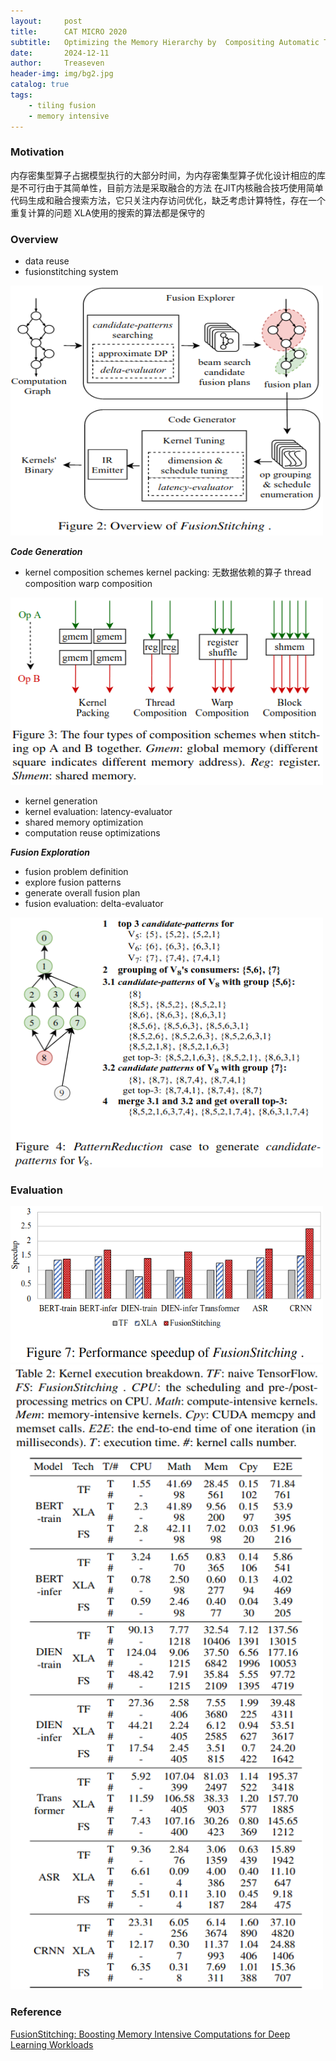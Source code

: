 ```yaml
---
layout:     post
title:      CAT MICRO 2020
subtitle:   Optimizing the Memory Hierarchy by  Compositing Automatic Transformations on  Computations and Data
date:       2024-12-11
author:     Treaseven
header-img: img/bg2.jpg
catalog: true
tags:
    - tiling fusion
    - memory intensive
---
```


### Motivation
内存密集型算子占据模型执行的大部分时间，为内存密集型算子优化设计相应的库是不可行由于其简单性，目前方法是采取融合的方法
在JIT内核融合技巧使用简单代码生成和融合搜索方法，它只关注内存访问优化，缺乏考虑计算特性，存在一个重复计算的问题
XLA使用的搜索的算法都是保守的


### Overview
- data reuse
- fusionstitching system

<img width="500" height="400" src="../img/post-fusionstitching-overview.png"/>



***Code Generation***
- kernel composition schemes
kernel packing: 无数据依赖的算子
thread composition
warp composition

<img width="500" height="300" src="../img/post-fusionstitching-composition-schemes.png"/>

- kernel generation
- kernel evaluation: latency-evaluator
- shared memory optimization
- computation reuse optimizations



***Fusion Exploration***
- fusion problem definition
- explore fusion patterns
- generate overall fusion plan
- fusion evaluation: delta-evaluator

<img width="500" height="400" src="../img/post-fusionstitching-patternreduction.png"/>



### Evaluation

<img width="500" height="250" src="../img/post-fusionstitching-performance.png"/>


<img width="500" height="1000" src="../img/post-fusionstitching-kernel-execution-breakdown.png"/>


### Reference
[FusionStitching: Boosting Memory Intensive Computations for  Deep Learning Workloads]()